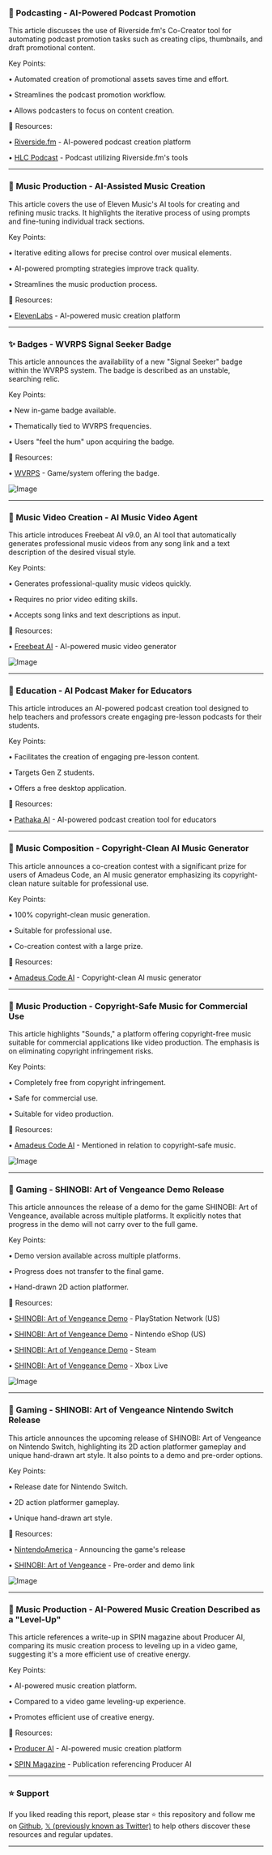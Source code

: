 ### 🚀 Podcasting - AI-Powered Podcast Promotion

This article discusses the use of Riverside.fm's Co-Creator tool for automating podcast promotion tasks such as creating clips, thumbnails, and draft promotional content.

Key Points:

• Automated creation of promotional assets saves time and effort.


• Streamlines the podcast promotion workflow.


• Allows podcasters to focus on content creation.


🔗 Resources:

• [Riverside.fm](https://x.com/RiversidedotFM) - AI-powered podcast creation platform

• [HLC Podcast](https://x.com/HLCpodcast420) - Podcast utilizing Riverside.fm's tools


---
### 🤖 Music Production - AI-Assisted Music Creation

This article covers the use of Eleven Music's AI tools for creating and refining music tracks.  It highlights the iterative process of using prompts and fine-tuning individual track sections.

Key Points:

• Iterative editing allows for precise control over musical elements.


•  AI-powered prompting strategies improve track quality.


• Streamlines the music production process.


🔗 Resources:

• [ElevenLabs](https://x.com/elevenlabsio) - AI-powered music creation platform


---
### ✨ Badges - WVRPS Signal Seeker Badge

This article announces the availability of a new "Signal Seeker" badge within the WVRPS system. The badge is described as an unstable, searching relic.

Key Points:

• New in-game badge available.


• Thematically tied to WVRPS frequencies.


•  Users "feel the hum" upon acquiring the badge.



🔗 Resources:

• [WVRPS](https://x.com/wvrps) -  Game/system offering the badge.

![Image](https://pbs.twimg.com/media/GxlyyLIWwAAD3wF?format=jpg&name=900x900)


---
### 🚀 Music Video Creation - AI Music Video Agent

This article introduces Freebeat AI v9.0, an AI tool that automatically generates professional music videos from any song link and a text description of the desired visual style.

Key Points:

•  Generates professional-quality music videos quickly.


• Requires no prior video editing skills.


• Accepts song links and text descriptions as input.


🔗 Resources:

• [Freebeat AI](https://x.com/freebeat_ai) - AI-powered music video generator

![Image](https://pbs.twimg.com/amplify_video_thumb/1952707255561756672/img/FIKxBvbOCt7sG1M0.jpg)


---
### 🤖 Education - AI Podcast Maker for Educators

This article introduces an AI-powered podcast creation tool designed to help teachers and professors create engaging pre-lesson podcasts for their students.

Key Points:

•  Facilitates the creation of engaging pre-lesson content.


•  Targets Gen Z students.


•  Offers a free desktop application.


🔗 Resources:

• [Pathaka AI](https://x.com/PathakaAI) - AI-powered podcast creation tool for educators


---
### 🤖 Music Composition - Copyright-Clean AI Music Generator

This article announces a co-creation contest with a significant prize for users of Amadeus Code, an AI music generator emphasizing its copyright-clean nature suitable for professional use.

Key Points:

•  100% copyright-clean music generation.


• Suitable for professional use.


•  Co-creation contest with a large prize.


🔗 Resources:

• [Amadeus Code AI](https://x.com/AmadeusCodeAI) - Copyright-clean AI music generator


---
### 🤖 Music Production - Copyright-Safe Music for Commercial Use

This article highlights "Sounds," a platform offering copyright-free music suitable for commercial applications like video production.  The emphasis is on eliminating copyright infringement risks.

Key Points:

• Completely free from copyright infringement.


• Safe for commercial use.


•  Suitable for video production.


🔗 Resources:

• [Amadeus Code AI](https://x.com/AmadeusCodeAI) -  Mentioned in relation to copyright-safe music.

![Image](https://pbs.twimg.com/media/GxPdHemaIAM9ux6?format=jpg&name=small)


---
### 🚀 Gaming - SHINOBI: Art of Vengeance Demo Release

This article announces the release of a demo for the game SHINOBI: Art of Vengeance, available across multiple platforms.  It explicitly notes that progress in the demo will not carry over to the full game.

Key Points:

• Demo version available across multiple platforms.


•  Progress does not transfer to the final game.


• Hand-drawn 2D action platformer.


🔗 Resources:

• [SHINOBI: Art of Vengeance Demo](https://buff.ly/SfCdPI4) - PlayStation Network (US)

• [SHINOBI: Art of Vengeance Demo](https://buff.ly/JiHDfRr) - Nintendo eShop (US)

• [SHINOBI: Art of Vengeance Demo](https://buff.ly/Hn9hgaJ) - Steam

• [SHINOBI: Art of Vengeance Demo](https://buff.ly/RYd9RMK) - Xbox Live

![Image](https://pbs.twimg.com/media/GxMP6smX0AAFVS9?format=jpg&name=small)


---
### 🚀 Gaming - SHINOBI: Art of Vengeance Nintendo Switch Release

This article announces the upcoming release of SHINOBI: Art of Vengeance on Nintendo Switch, highlighting its 2D action platformer gameplay and unique hand-drawn art style.  It also points to a demo and pre-order options.


Key Points:

•  Release date for Nintendo Switch.


• 2D action platformer gameplay.


• Unique hand-drawn art style.


🔗 Resources:

• [NintendoAmerica](https://x.com/NintendoAmerica) -  Announcing the game's release

• [SHINOBI: Art of Vengeance](https://ninten.do/6011sJlDF) - Pre-order and demo link


![Image](https://pbs.twimg.com/media/GxM6bBWXMAA9g1k.jpg)


---
### 🤖 Music Production - AI-Powered Music Creation Described as a "Level-Up"

This article references a write-up in SPIN magazine about Producer AI, comparing its music creation process to leveling up in a video game, suggesting it's a more efficient use of creative energy.

Key Points:

•  AI-powered music creation platform.


•  Compared to a video game leveling-up experience.


•  Promotes efficient use of creative energy.


🔗 Resources:

• [Producer AI](https://x.com/producer_ai) - AI-powered music creation platform

• [SPIN Magazine](https://x.com/SPIN) -  Publication referencing Producer AI


---

### ⭐️ Support

If you liked reading this report, please star ⭐️ this repository and follow me on [Github](https://github.com/Drix10), [𝕏 (previously known as Twitter)](https://x.com/DRIX_10_) to help others discover these resources and regular updates.

---